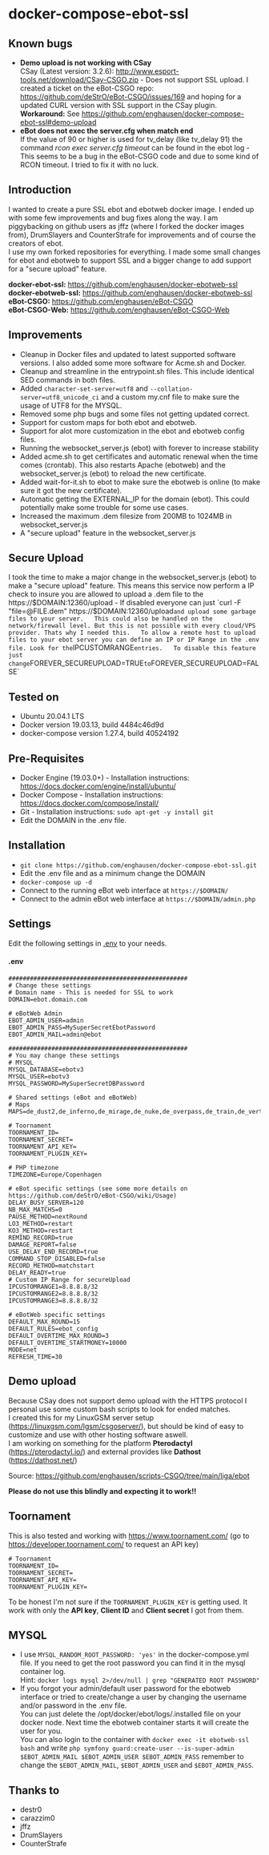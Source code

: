 docker-compose-ebot-ssl
================

Known bugs
--------------
* **Demo upload is not working with CSay**  
CSay (Latest version: 3.2.6): http://www.esport-tools.net/download/CSay-CSGO.zip - Does not support SSL upload. I created a ticket on the eBot-CSGO repo: https://github.com/deStrO/eBot-CSGO/issues/169 and hoping for a updated CURL version with SSL support in the CSay plugin.  
**Workaround:** See https://github.com/enghausen/docker-compose-ebot-ssl#demo-upload
* **eBot does not exec the server.cfg when match end**  
If the value of 90 or higher is used for tv_delay (like tv_delay 91) the command *rcon exec server.cfg timeout* can be found in the ebot log - This seems to be a bug in the eBot-CSGO code and due to some kind of RCON timeout. I tried to fix it with no luck.

Introduction
--------------
I wanted to create a pure SSL ebot and ebotweb docker image. I ended up with some few improvements and bug fixes along the way. I am piggybacking on github users as jffz (where I forked the docker images from), DrumSlayers and CounterStrafe for improvements and of course the creators of ebot.  
I use my own forked repositories for everything. I made some small changes for ebot and ebotweb to support SSL and a bigger change to add support for a "secure upload" feature. 
  
**docker-ebot-ssl:** https://github.com/enghausen/docker-ebotweb-ssl  
**docker-ebotweb-ssl:** https://github.com/enghausen/docker-ebotweb-ssl  
**eBot-CSGO:** https://github.com/enghausen/eBot-CSGO  
**eBot-CSGO-Web:** https://github.com/enghausen/eBot-CSGO-Web  

Improvements
--------------
* Cleanup in Docker files and updated to latest supported software versions. I also added some more software for Acme.sh and Docker.
* Cleanup and streamline in the entrypoint.sh files. This include identical SED commands in both files.
* Added `character-set-server=utf8` and `--collation-server=utf8_unicode_ci` and a custom my.cnf file to make sure the usage of UTF8 for the MYSQL.
* Removed some php bugs and some files not getting updated correct.
* Support for custom maps for both ebot and ebotweb.
* Support for alot more customization in the ebot and ebotweb config files.
* Running the websocket_server.js (ebot) with forever to increase stability
* Added acme.sh to get certificates and automatic renewal when the time comes (crontab). This also restarts Apache (ebotweb) and the websocket_server.js (ebot) to reload the new certificate.
* Added wait-for-it.sh to ebot to make sure the ebotweb is online (to make sure it got the new certificate).
* Automatic getting the EXTERNAL_IP for the domain (ebot). This could potentially make some trouble for some use cases.
* Increased the maximum .dem filesize from 200MB to 1024MB in websocket_server.js
* A "secure upload" feature in the websocket_server.js

Secure Upload
--------------
I took the time to make a major change in the websocket_server.js (ebot) to make a "secure upload" feature. This means this service now perform a IP check to insure you are allowed to upload a .dem file to the https://$DOMAIN:12360/upload - If disabled everyone can just `curl -F "file=@FILE.dem" https://$DOMAIN:12360/upload` and upload some garbage files to your server.  
This could also be handled on the network/firewall level. But this is not possible with every cloud/VPS provider. Thats why I needed this.  
To allow a remote host to upload files to your ebot server you can define an IP or IP Range in the .env file. Look for the `IPCUSTOMRANGE` entries.  
To disable this feature just change `FOREVER_SECUREUPLOAD=TRUE` to `FOREVER_SECUREUPLOAD=FALSE`

Tested on
--------------
* Ubuntu 20.04.1 LTS  
* Docker version 19.03.13, build 4484c46d9d  
* docker-compose version 1.27.4, build 40524192  

Pre-Requisites
--------------
* Docker Engine (19.03.0+) - Installation instructions: https://docs.docker.com/engine/install/ubuntu/
* Docker Compose - Installation instructions: https://docs.docker.com/compose/install/
* Git - Installation instructions: `sudo apt-get -y install git`
* Edit the DOMAIN in the .env file.

Installation
---------
* `git clone https://github.com/enghausen/docker-compose-ebot-ssl.git`
* Edit the .env file and as a minimum change the DOMAIN
* `docker-compose up -d`
* Connect to the running eBot web interface at `https://$DOMAIN/`
* Connect to the admin eBot web interface at `https://$DOMAIN/admin.php`

Settings
---------
Edit the following settings in [.env](.env) to your needs.

#### .env
````
##################################################
# Change these settings
# Domain name - This is needed for SSL to work
DOMAIN=ebot.domain.com

# eBotWeb Admin
EBOT_ADMIN_USER=admin
EBOT_ADMIN_PASS=MySuperSecretEbotPassword
EBOT_ADMIN_MAIL=admin@ebot

##################################################
# You may change these settings
# MYSQL
MYSQL_DATABASE=ebotv3
MYSQL_USER=ebotv3
MYSQL_PASSWORD=MySuperSecretDBPassword

# Shared settings (eBot and eBotWeb)
# Maps
MAPS=de_dust2,de_inferno,de_mirage,de_nuke,de_overpass,de_train,de_vertigo

# Toornament
TOORNAMENT_ID=
TOORNAMENT_SECRET=
TOORNAMENT_API_KEY=
TOORNAMENT_PLUGIN_KEY=

# PHP timezone
TIMEZONE=Europe/Copenhagen

# eBot specific settings (see some more details on https://github.com/deStrO/eBot-CSGO/wiki/Usage)
DELAY_BUSY_SERVER=120
NB_MAX_MATCHS=0
PAUSE_METHOD=nextRound
LO3_METHOD=restart
KO3_METHOD=restart
REMIND_RECORD=true
DAMAGE_REPORT=false
USE_DELAY_END_RECORD=true
COMMAND_STOP_DISABLED=false
RECORD_METHOD=matchstart
DELAY_READY=true
# Custom IP Range for secureUpload
IPCUSTOMRANGE1=8.8.8.8/32
IPCUSTOMRANGE2=8.8.8.8/32
IPCUSTOMRANGE3=8.8.8.8/32

# eBotWeb specific settings 
DEFAULT_MAX_ROUND=15
DEFAULT_RULES=ebot_config
DEFAULT_OVERTIME_MAX_ROUND=3
DEFAULT_OVERTIME_STARTMONEY=10000
MODE=net
REFRESH_TIME=30
````

Demo upload
-------
Because CSay does not support demo upload with the HTTPS protocol I personal use some custom bash scripts to look for ended matches.  
I created this for my LinuxGSM server setup (https://linuxgsm.com/lgsm/csgoserver/), but should be kind of easy to customize and use with other hosting software aswell.  
I am working on something for the platform **Pterodactyl** (https://pterodactyl.io/) and external provides like **Dathost** (https://dathost.net/)  

Source: https://github.com/enghausen/scripts-CSGO/tree/main/liga/ebot  

**Please do not use this blindly and expecting it to work!!**


Toornament
-------
This is also tested and working with https://www.toornament.com/ (go to https://developer.toornament.com/ to request an API key)  
````
# Toornament
TOORNAMENT_ID=
TOORNAMENT_SECRET=
TOORNAMENT_API_KEY=
TOORNAMENT_PLUGIN_KEY=
````
To be honest I'm not sure if the `TOORNAMENT_PLUGIN_KEY` is getting used. It work with only the **API key**, **Client ID**  and **Client secret** I got from them.

MYSQL
-------
* I use `MYSQL_RANDOM_ROOT_PASSWORD: 'yes'` in the docker-compose.yml file. If you need to get the root password you can find it in the mysql container log.  
Hint: `docker logs mysql 2>/dev/null | grep "GENERATED ROOT PASSWORD"`  
* If you forgot your admin/default user password for the ebotweb interface or tried to create/change a user by changing the username and/or password in the .env file.  
You can just delete the /opt/docker/ebot/logs/.installed file on your docker node. Next time the ebotweb container starts it will create the user for you.  
You can also login to the container with `docker exec -it ebotweb-ssl bash` and write `php symfony guard:create-user --is-super-admin $EBOT_ADMIN_MAIL $EBOT_ADMIN_USER $EBOT_ADMIN_PASS` remember to change the `$EBOT_ADMIN_MAIL`, `$EBOT_ADMIN_USER` and `$EBOT_ADMIN_PASS`.



Thanks to
-------
* destr0
* carazzim0
* jffz
* DrumSlayers
* CounterStrafe
